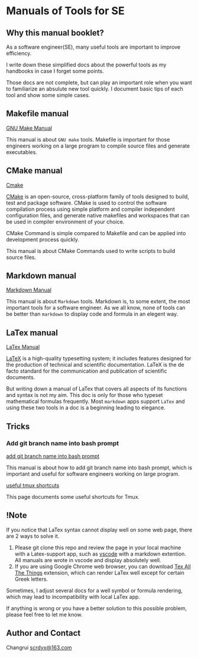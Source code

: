# Manuals of Tools for SE
## Why this manual booklet?
As  a software engineer(SE), many useful tools are important to improve efficiency. 

I write down these simplified docs about the powerful tools as my handbooks in case I forget some points. 

Those docs are not complete, but can play an important role when you want to familiarize an absulute new tool quickly. I document basic tips of each tool and show some simple cases. 

## Makefile manual
[GNU Make Manual](./Simplified_GNU_Make_Manual.md)

This manual is about `GNU make` tools. Makefile is important for those engineers working on a large program to compile source files and generate executables.

## CMake manual
[Cmake](./CMake_Introduction.md)

[CMake](https://cmake.org) is an open-source, cross-platform family of tools designed to build, test and package software. CMake is used to control the software compilation process using simple platform and compiler independent configuration files, and generate native makefiles and workspaces that can be used in compiler environment of your choice.

CMake Command is simple compared to Makefile and can be applied into development process quickly.

This manual is about CMake Commands used to write scripts to build source files.

## Markdown manual
[Markdown Manual](./Simplified_Markdown_Manual.md)

This manual is about `Markdown` tools. Markdown is, to some extent, the most important tools for a software engineer. 
As we all know, none of tools can be better than `markdown` to display code and formula in an elegent way.

## LaTex manual
[LaTex Manual](./Latex_Manual.md)

[LaTeX](https://www.latex-project.org/) is a high-quality typesetting system; it includes features designed for the production of technical and scientific documentation. LaTeX is the de facto standard for the communication and publication of scientific documents. 

But writing down a manual of LaTex that covers all aspects of its functions and syntax is not my aim. This doc is only for those who typeset mathematical formulas frequently. Most `markdown` apps support `LaTex` and using these two tools in a doc is a beginning leading to elegance.

## Tricks
### Add git branch name into bash prompt
[add git branch name into bash prompt](./trick/AddGitBranchToPrompt.md)

This manual is about how to add git branch name into bash prompt, which is important and useful for software engineers working on large program.

[useful tmux shortcuts](./trick/UsefulTmuxCheatsheet.md)

This page documents some useful shortcuts for Tmux.


## !Note
If you notice that LaTex syntax cannot display well on some web page, there are 2 ways to solve it.

1. Please git clone this repo and review the page in your local machine with a Latex-support app, such as [vscode](https://code.visualstudio.com/) with a markdown extention. All manuals are wrote in vscode and display absolutely well.
2. If you are using Google Chrome web browser, you can download [Tex All The Things](https://chrome.google.com/webstore/detail/tex-all-the-things/cbimabofgmfdkicghcadidpemeenbffn) extension, which can render LaTex well except for certain Greek letters.

Sometimes, I adjust several docs for a well symbol or formula rendering, which may lead to incompatibility with local LaTex app.

If anything is wrong or you have a better solution to this possible problem, please feel free to let me know.

## Author and Contact
Changrui
scrdyx@163.com

